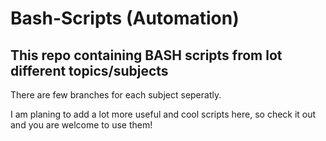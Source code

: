 # Bash-Scripts (Automation)

## This repo containing BASH scripts from lot different topics/subjects

There are few branches for each subject seperatly.

I am planing to add a lot more useful and cool scripts here, so check it out and you are welcome to use them! 

